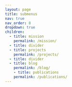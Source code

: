 ```yaml
---
layout: page
title: submenus
nav: true
nav_order: 8
dropdown: true
children:
  - title: mission
    permalink: /mission/
  - title: divider
  - title: projects
    permalink: /projects/
  - title: divider
  - title: blog
    permalink: /blog/
    - title: publications
    permalink: /publications/
---
```

